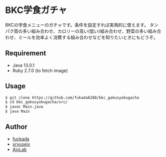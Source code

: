 # BKC学食ガチャ
BKCの学食メニューのガチャです。条件を設定すれば実用的に使えます。
タンパク質の多い組み合わせ、カロリーの高い(低い)組み合わせ、野菜の多い組み合わせ、ミールを効率よく消費する組み合わせなどを知りたいときにもどうぞ。

## Requirement
- Java 13.0.1
- Ruby 2.7.0 (to fetch image)

## Usage
```sh
$ git clone https://github.com/fukada6280/bkc_gakusyokugacha
$ cd bkc_gakusyokugacha/src/
$ javac Main.java
$ java Main
```

## Author
- [fuckada](https://github.com/fukada6280)
- [xryuseix](https://github.com/xryuseix)
- [AjxLab](https://github.com/AjxLab/)
